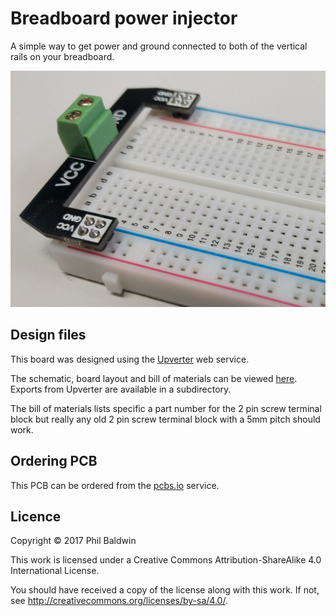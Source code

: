 # Breadboard power injector

A simple way to get power and ground connected to both of the vertical rails on your breadboard.

![board-photo](./board-photo.jpg)

## Design files

This board was designed using the [Upverter](https://upverter.com) web service.

The schematic, board layout and bill of materials can be viewed [here](https://upverter.com/Trebuchetindustries/1fb8f03207e953b4/Breadboard-power-injector/). Exports from Upverter are available in a subdirectory.

The bill of materials lists specific a part number for the 2 pin screw terminal block but really any old 2 pin screw terminal block with a 5mm pitch should work.

## Ordering PCB

This PCB can be ordered from the [pcbs.io](https://PCBs.io/share/42JjX) service.

## Licence

Copyright © 2017 Phil Baldwin

This work is licensed under a Creative Commons Attribution-ShareAlike 4.0 International License.

You should have received a copy of the license along with this work. If not, see <http://creativecommons.org/licenses/by-sa/4.0/>.

